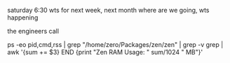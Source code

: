 saturday 6:30
wts for next week, next month
where are we going,
wts happening

the engineers call

ps -eo pid,cmd,rss | grep "/home/zero/Packages/zen/zen" | grep -v grep | awk '{sum += $3} END {print "Zen RAM Usage: " sum/1024 " MB"}'